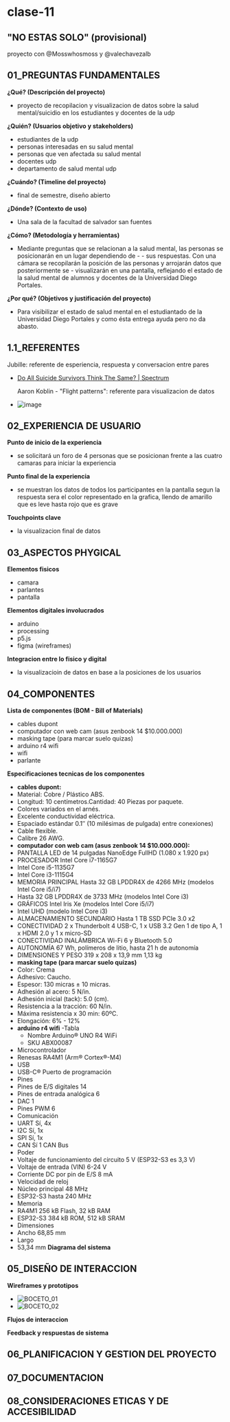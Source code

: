 # clase-11

## "NO ESTAS SOLO" (provisional)

proyecto con @Mosswhosmoss y @valechavezalb

## 01_PREGUNTAS FUNDAMENTALES

__¿Qué? (Descripción del proyecto)__
- proyecto de recopilacion y visualizacion de datos sobre la salud mental/suicidio en los estudiantes y docentes de la udp

__¿Quién? (Usuarios objetivo y stakeholders)__
- estudiantes de la udp 
- personas interesadas en su salud mental 
- personas que ven afectada su salud mental 
- docentes udp
- departamento de salud mental udp

__¿Cuándo? (Timeline del proyecto)__
- final de semestre, diseño abierto

__¿Dónde? (Contexto de uso)__
- Una sala de la facultad de salvador san fuentes

__¿Cómo? (Metodología y herramientas)__
- Mediante preguntas que se relacionan a la salud mental, las personas se posicionarán en un lugar dependiendo de - - sus respuestas. Con una cámara se recopilarán la posición de las personas y arrojarán datos que posteriormente se - visualizarán en una pantalla, reflejando el estado de la salud mental de alumnos y docentes de la Universidad Diego Portales.

__¿Por qué? (Objetivos y justificación del proyecto)__
- Para visibilizar el estado de salud mental en el estudiantado de la Universidad Diego Portales y como ésta entrega ayuda pero no da abasto.

## 1.1_REFERENTES

  Jubille: referente de esperiencia, respuesta y conversacion entre pares
- [Do All Suicide Survivors Think The Same? | Spectrum](https://youtu.be/djU7rduvo6s?si=njpzflTRPxmsTaH2&t=29)

  Aaron Koblin - "Flight patterns": referente para visualizacion de datos
- ![image](https://github.com/user-attachments/assets/8b4e0c48-3582-4e37-96ce-2ddb8f4f1c7d)

## 02_EXPERIENCIA DE USUARIO

__Punto de inicio de la experiencia__
- se solicitará un foro de 4 personas que se posicionan frente a las cuatro camaras para iniciar la experiencia

__Punto final de la experiencia__
- se muestran los datos de todos los participantes en la pantalla segun la respuesta  sera el color  representado en la grafica, llendo de amarillo que es leve hasta rojo que es grave

__Touchpoints clave__
- la visualizacion final de datos

## 03_ASPECTOS PHYGICAL

__Elementos fisicos__
- camara
- parlantes
- pantalla

__Elementos digitales involucrados__
- arduino
- processing
- p5.js
- figma (wireframes)

__Integracion entre lo fisico y digital__
- la visualizacioin de datos en base a la posiciones de los usuarios

## 04_COMPONENTES

__Lista de componentes (BOM - Bill of Materials)__
- cables dupont
- computador con web cam (asus zenbook 14 $10.000.000)
- masking tape (para marcar suelo quizas)
- arduino r4 wifi
- wifi
- parlante

__Especificaciones tecnicas de los componentes__
- __cables dupont:__
 - Material: Cobre / Plástico ABS.
 - Longitud: 10 centímetros.Cantidad: 40 Piezas por paquete.
 - Colores variados en el arnés.
 - Excelente conductividad eléctrica.
 - Espaciado estándar 0.1″ (10 milésimas de pulgada) entre conexiones)
 - Cable flexible.
 - Calibre 26 AWG.
- __computador con web cam (asus zenbook 14 $10.000.000):__
 - PANTALLA	LED de 14 pulgadas NanoEdge FullHD (1.080 x 1.920 px)
 - PROCESADOR	Intel Core i7-1165G7
 - Intel Core i5-1135G7
 - Intel Core i3-1115G4
 - MEMORIA PRINCIPAL	Hasta 32 GB LPDDR4X de 4266 MHz (modelos Intel Core i5/i7)
 - Hasta 32 GB LPDDR4X de 3733 MHz (modelos Intel Core i3)
 - GRÁFICOS	Intel Iris Xe (modelos Intel Core i5/i7)
 - Intel UHD (modelo Intel Core i3)
 - ALMACENAMIENTO SECUNDARIO	Hasta 1 TB SSD PCIe 3.0 x2
 - CONECTIVIDAD	2 x Thunderbolt 4 USB-C, 1 x USB 3.2 Gen 1 de tipo A, 1 x HDMI 2.0 y 1 x micro-SD
 - CONECTIVIDAD INALÁMBRICA	Wi-Fi 6 y Bluetooth 5.0
 - AUTONOMÍA	67 Wh, polímeros de litio, hasta 21 h de autonomía
 - DIMENSIONES Y PESO	319 x 208 x 13,9 mm 1,13 kg 
- __masking tape (para marcar suelo quizas)__
 - Color: Crema
 - Adhesivo: Caucho.
 - Espesor: 130 micras ± 10 micras.
 - Adhesión al acero: 5 N/in.
 - Adhesión inicial (tack): 5.0 (cm).
 - Resistencia a la tracción: 60 N/in.
 - Máxima resistencia x 30 min: 60ºC.
 - Elongación: 6% - 12%
- __arduino r4 wifi__
 -Tabla
  - Nombre	Arduino® UNO R4 WiFi
  - SKU	ABX00087
 - Microcontrolador
  - Renesas RA4M1 (Arm® Cortex®-M4)
 - USB
  - USB-C® Puerto de programación
 - Pines
  - Pines de E/S digitales	14
  - Pines de entrada analógica	6
  - DAC	1
  - Pines PWM	6
 - Comunicación
  - UART	Sí, 4x
  - I2C	Sí, 1x
  - SPI	Sí, 1x
  - CAN	Sí 1 CAN Bus
 - Poder
  - Voltaje de funcionamiento del circuito	5 V (ESP32-S3 es 3,3 V)
  - Voltaje de entrada (VIN)	6-24 V
  - Corriente DC por pin de E/S	8 mA
 - Velocidad de reloj
  - Núcleo principal	48 MHz
  - ESP32-S3	hasta 240 MHz
 - Memoria
  - RA4M1	256 kB Flash, 32 kB RAM
  - ESP32-S3	384 kB ROM, 512 kB SRAM
 - Dimensiones
  -  Ancho	68,85 mm
 - Largo
  - 53,34 mm 
__Diagrama del sistema__

  
## 05_DISEÑO DE INTERACCION

__Wireframes y prototipos__
- ![BOCETO_01](https://github.com/user-attachments/assets/6f963e4a-3213-474b-8c51-3108a4bc6ba4)
- ![BOCETO_02](https://github.com/user-attachments/assets/ab6c0bba-10e1-4d87-8c82-cad41e76f4c1)

__Flujos de interaccion__

__Feedback y respuestas de sistema__


## 06_PLANIFICACION Y GESTION DEL PROYECTO

## 07_DOCUMENTACION

## 08_CONSIDERACIONES ETICAS Y DE ACCESIBILIDAD


